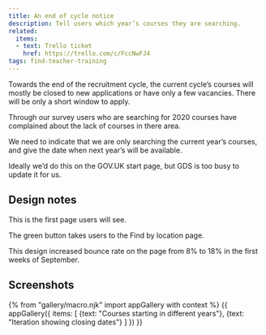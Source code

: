 ```yaml
---
title: An end of cycle notice
description: Tell users which year’s courses they are searching.
related:
  items:
  - text: Trello ticket
    href: https://trello.com/c/FccNwFJ4
tags: find-teacher-training
---
```

Towards the end of the recruitment cycle, the current cycle’s courses will mostly be closed to new applications or have only a few vacancies. There will be only a short window to apply.

Through our survey users who are searching for 2020 courses have complained about the lack of courses in there area.

We need to indicate that we are only searching the current year’s courses, and give the date when next year’s will be available.

Ideally we’d do this on the GOV.UK start page, but GDS is too busy to update it for us.

## Design notes

This is the first page users will see.

The green button takes users to the Find by location page.

This design increased bounce rate on the page from 8% to 18% in the first weeks of September.

## Screenshots

{% from "gallery/macro.njk" import appGallery with context %}
{{ appGallery({
  items: [
    {text: "Courses starting in different years"},
    {text: "Iteration showing closing dates"}
  ]
}) }}
